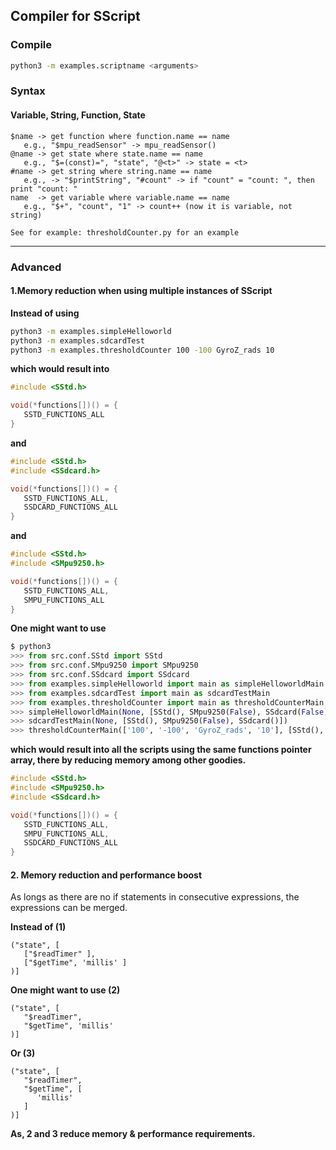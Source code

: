 ## Compiler for SScript

### Compile

```bash
python3 -m examples.scriptname <arguments>
```


### Syntax


#### Variable, String, Function, State
```
$name -> get function where function.name == name
   e.g., "$mpu_readSensor" -> mpu_readSensor()
@name -> get state where state.name == name
   e.g., "$=(const)=", "state", "@<t>" -> state = <t>
#name -> get string where string.name == name
   e.g., -> "$printString", "#count" -> if "count" = "count: ", then print "count: "
name  -> get variable where variable.name == name
   e.g., "$+", "count", "1" -> count++ (now it is variable, not string)

See for example: thresholdCounter.py for an example
```

---

### Advanced

#### 1.Memory reduction when using multiple instances of SScript

**Instead of using**
```bash
python3 -m examples.simpleHelloworld
python3 -m examples.sdcardTest
python3 -m examples.thresholdCounter 100 -100 GyroZ_rads 10
```
**which would result into**
```c++
#include <SStd.h>

void(*functions[])() = {
   SSTD_FUNCTIONS_ALL
}
```
**and**
```c++
#include <SStd.h>
#include <SSdcard.h>

void(*functions[])() = {
   SSTD_FUNCTIONS_ALL,
   SSDCARD_FUNCTIONS_ALL
}
```
**and**
```c++
#include <SStd.h>
#include <SMpu9250.h>

void(*functions[])() = {
   SSTD_FUNCTIONS_ALL,
   SMPU_FUNCTIONS_ALL
}
```

**One might want to use**
```python
$ python3
>>> from src.conf.SStd import SStd
>>> from src.conf.SMpu9250 import SMpu9250
>>> from src.conf.SSdcard import SSdcard
>>> from examples.simpleHelloworld import main as simpleHelloworldMain
>>> from examples.sdcardTest import main as sdcardTestMain
>>> from examples.thresholdCounter import main as thresholdCounterMain
>>> simpleHelloworldMain(None, [SStd(), SMpu9250(False), SSdcard(False)])
>>> sdcardTestMain(None, [SStd(), SMpu9250(False), SSdcard()])
>>> thresholdCounterMain(['100', '-100', 'GyroZ_rads', '10'], [SStd(), SMpu9250(), SSdcard(False)])
```
**which would result into all the scripts using the same functions pointer array, there by reducing memory among other goodies.**
```c++
#include <SStd.h>
#include <SMpu9250.h>
#include <SSdcard.h>

void(*functions[])() = {
   SSTD_FUNCTIONS_ALL,
   SMPU_FUNCTIONS_ALL,
   SSDCARD_FUNCTIONS_ALL
}
```

#### 2. Memory reduction and performance boost

As longs as there are no if statements in consecutive expressions, the expressions can be merged.

**Instead of (1)**
```
("state", [
   ["$readTimer" ],
   ["$getTime", 'millis' ]
)]
```
**One might want to use (2)**
```
("state", [
   "$readTimer",
   "$getTime", 'millis'
)]
```
**Or (3)**
```
("state", [
   "$readTimer",
   "$getTime", [
      'millis'
   ]
)]
```
**As, 2 and 3 reduce memory & performance requirements.**
